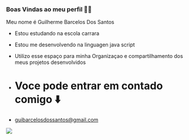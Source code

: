 ### Boas Vindas ao meu perfil 🧑‍🚀

Meu nome é Guilherme Barcelos Dos Santos 

- Estou estudando na escola carrara
- Estou me desenvolvendo na linguagen java script
- Utilizo esse espaço para minha Organizaçao e compartilhamento dos meus projetos desenvolvidos

- # Voce pode entrar em contado comigo ⬇️

- guibarcelosdossantos@gmail.com

![](https://media1.tenor.com/m/FERbWoosBFIAAAAC/jojo-calamity.gif) 
